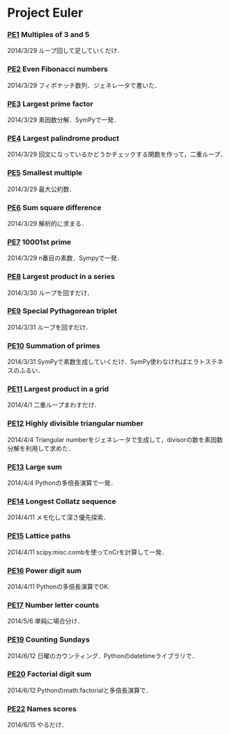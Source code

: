 Project Euler
===

### [PE1](http://projecteuler.net/problem=1) Multiples of 3 and 5
2014/3/29 ループ回して足していくだけ．

### [PE2](http://projecteuler.net/problem=2) Even Fibonacci numbers
2014/3/29 フィボナッチ数列．ジェネレータで書いた．

### [PE3](http://projecteuler.net/problem=3) Largest prime factor
2014/3/29 素因数分解．SymPyで一発．

### [PE4](http://projecteuler.net/problem=4) Largest palindrome product
2014/3/29 回文になっているかどうかチェックする関数を作って，二重ループ．

### [PE5](http://projecteuler.net/problem=5) Smallest multiple
2014/3/29 最大公約数．

### [PE6](http://projecteuler.net/problem=6) Sum square difference
2014/3/29 解析的に求まる．

### [PE7](http://projecteuler.net/problem=7) 10001st prime
2014/3/29 n番目の素数．Sympyで一発．

### [PE8](http://projecteuler.net/problem=8) Largest product in a series
2014/3/30 ループを回すだけ．

### [PE9](http://projecteuler.net/problem=9) Special Pythagorean triplet
2014/3/31 ループを回すだけ．

### [PE10](http://projecteuler.net/problem=10) Summation of primes
2014/3/31 SymPyで素数生成していくだけ．SymPy使わなければエラトステネスのふるい．

### [PE11](http://projecteuler.net/problem=11) Largest product in a grid
2014/4/1 二重ループまわすだけ．

### [PE12](http://projecteuler.net/problem=12) Highly divisible triangular number
2014/4/4 Triangular numberをジェネレータで生成して，divisorの数を素因数分解を利用して求めた．

### [PE13](http://projecteuler.net/problem=13) Large sum
2014/4/4 Pythonの多倍長演算で一発．

### [PE14](http://projecteuler.net/problem=14) Longest Collatz sequence
2014/4/11 メモ化して深さ優先探索．

### [PE15](http://projecteuler.net/problem=15) Lattice paths
2014/4/11 scipy.misc.combを使ってnCrを計算して一発．

### [PE16](http://projecteuler.net/problem=16) Power digit sum
2014/4/11 Pythonの多倍長演算でOK.

### [PE17](http://projecteuler.net/problem=17) Number letter counts
2014/5/6 単純に場合分け．

### [PE19](http://projecteuler.net/problem=19) Counting Sundays
2014/6/12 日曜のカウンティング．Pythonのdatetimeライブラリで．

### [PE20](http://projecteuler.net/problem=20) Factorial digit sum
2014/6/12 Pythonのmath.factorialと多倍長演算で．

### [PE22](http://projecteuler.net/problem=22) Names scores
2014/6/15 やるだけ．
